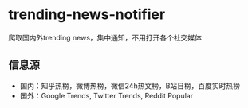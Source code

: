 # trending-news-notifier
爬取国内外trending news，集中通知，不用打开各个社交媒体

## 信息源
- 国内：知乎热榜，微博热榜，微信24h热文榜，B站日榜，百度实时热榜
- 国外：Google Trends, Twitter Trends, Reddit Popular
